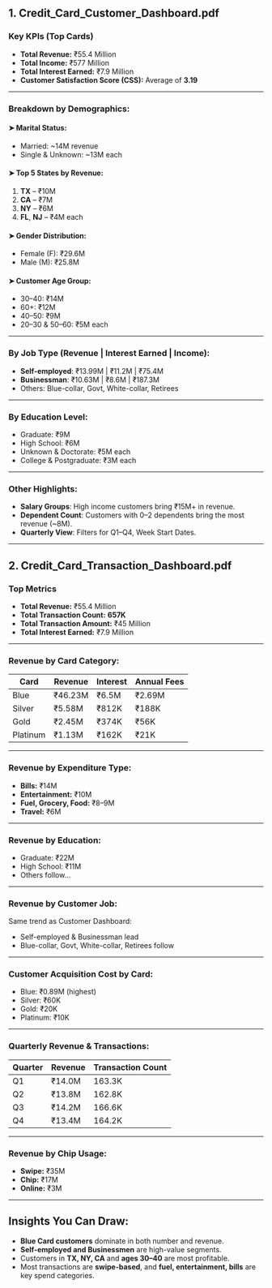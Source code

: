 ##  **1. Credit\_Card\_Customer\_Dashboard.pdf**

###  **Key KPIs (Top Cards)**

* **Total Revenue:** ₹55.4 Million
* **Total Income:** ₹577 Million
* **Total Interest Earned:** ₹7.9 Million
* **Customer Satisfaction Score (CSS):** Average of **3.19**

---

###  **Breakdown by Demographics:**

#### ➤ **Marital Status**:

* Married: \~14M revenue
* Single & Unknown: \~13M each

#### ➤ **Top 5 States by Revenue**:

1. **TX** – ₹10M
2. **CA** – ₹7M
3. **NY** – ₹6M
4. **FL**, **NJ** – ₹4M each

#### ➤ **Gender Distribution**:

* Female (F): ₹29.6M
* Male (M): ₹25.8M

#### ➤ **Customer Age Group**:

* 30–40: ₹14M
* 60+: ₹12M
* 40–50: ₹9M
* 20–30 & 50–60: ₹5M each

---

###  **By Job Type** (Revenue | Interest Earned | Income):

* **Self-employed**: ₹13.99M | ₹11.2M | ₹75.4M
* **Businessman**: ₹10.63M | ₹8.6M | ₹187.3M
* Others: Blue-collar, Govt, White-collar, Retirees

---

###  **By Education Level**:

* Graduate: ₹9M
* High School: ₹6M
* Unknown & Doctorate: ₹5M each
* College & Postgraduate: ₹3M each

---

###  **Other Highlights**:

* **Salary Groups**: High income customers bring ₹15M+ in revenue.
* **Dependent Count**: Customers with 0–2 dependents bring the most revenue (\~8M).
* **Quarterly View**: Filters for Q1–Q4, Week Start Dates.

---

##  **2. Credit\_Card\_Transaction\_Dashboard.pdf**

###  **Top Metrics**

* **Total Revenue:** ₹55.4 Million
* **Total Transaction Count:** **657K**
* **Total Transaction Amount:** ₹45 Million
* **Total Interest Earned:** ₹7.9 Million

---

###  **Revenue by Card Category**:

| Card     | Revenue | Interest | Annual Fees |
| -------- | ------- | -------- | ----------- |
| Blue     | ₹46.23M | ₹6.5M    | ₹2.69M      |
| Silver   | ₹5.58M  | ₹812K    | ₹188K       |
| Gold     | ₹2.45M  | ₹374K    | ₹56K        |
| Platinum | ₹1.13M  | ₹162K    | ₹21K        |

---

###  **Revenue by Expenditure Type**:

* **Bills:** ₹14M
* **Entertainment:** ₹10M
* **Fuel, Grocery, Food:** ₹8–9M
* **Travel:** ₹6M

---

###  **Revenue by Education**:

* Graduate: ₹22M
* High School: ₹11M
* Others follow\...

---

###  **Revenue by Customer Job**:

Same trend as Customer Dashboard:

* Self-employed & Businessman lead
* Blue-collar, Govt, White-collar, Retirees follow

---

###  **Customer Acquisition Cost by Card**:

* Blue: ₹0.89M (highest)
* Silver: ₹60K
* Gold: ₹20K
* Platinum: ₹10K

---

###  **Quarterly Revenue & Transactions**:

| Quarter | Revenue | Transaction Count |
| ------- | ------- | ----------------- |
| Q1      | ₹14.0M  | 163.3K            |
| Q2      | ₹13.8M  | 162.8K            |
| Q3      | ₹14.2M  | 166.6K            |
| Q4      | ₹13.4M  | 164.2K            |

---

###  **Revenue by Chip Usage**:

* **Swipe:** ₹35M
* **Chip:** ₹17M
* **Online:** ₹3M

---

##  Insights You Can Draw:

* **Blue Card customers** dominate in both number and revenue.
* **Self-employed and Businessmen** are high-value segments.
* Customers in **TX, NY, CA** and **ages 30–40** are most profitable.
* Most transactions are **swipe-based**, and **fuel, entertainment, bills** are key spend categories.

